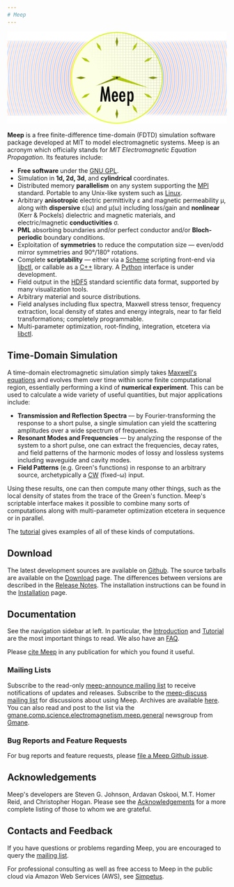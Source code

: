 ```yaml
---
# Meep
---
```


![440px|center|Meep logo banner](images/Meep-banner.png)

 **Meep** is a free finite-difference time-domain (FDTD) simulation software package developed at MIT to model electromagnetic systems. Meep is an acronym which officially stands for *MIT Electromagnetic Equation Propagation*. Its features include:

-   **Free software** under the [GNU GPL](https://en.wikipedia.org/wiki/GNU_General_Public_License).
-   Simulation in **1d, 2d, 3d**, and **cylindrical** coordinates.
-   Distributed memory **parallelism** on any system supporting the [MPI](https://en.wikipedia.org/wiki/MPI) standard. Portable to any Unix-like system such as [Linux](https://en.wikipedia.org/wiki/Linux).
-   Arbitrary **anisotropic** electric permittivity ε and magnetic permeability μ, along with **dispersive** ε(ω) and μ(ω) including loss/gain and **nonlinear** (Kerr & Pockels) dielectric and magnetic materials, and electric/magnetic **conductivities** σ.
-   **PML** absorbing boundaries and/or perfect conductor and/or **Bloch-periodic** boundary conditions.
-   Exploitation of **symmetries** to reduce the computation size — even/odd mirror symmetries and 90°/180° rotations.
-   Complete **scriptability** — either via a [Scheme](https://en.wikipedia.org/wiki/Scheme_programming_language) scripting front-end via [libctl](http://ab-initio.mit.edu/wiki/index.php/Libctl), or callable as a [C++](https://en.wikipedia.org/wiki/C_plus_plus) library. A [Python](https://en.wikipedia.org/wiki/Python_programming_language) interface is under development.
-   Field output in the [HDF5](https://en.wikipedia.org/wiki/HDF5) standard scientific data format, supported by many visualization tools.
-   Arbitrary material and source distributions.
-   Field analyses including flux spectra, Maxwell stress tensor, frequency extraction, local density of states and energy integrals, near to far field transformations; completely programmable.
-   Multi-parameter optimization, root-finding, integration, etcetera via [libctl](http://ab-initio.mit.edu/wiki/index.php/Libctl).

Time-Domain Simulation
----------------------

A time-domain electromagnetic simulation simply takes [Maxwell's equations](https://en.wikipedia.org/wiki/Maxwell's_equations) and evolves them over time within some finite computational region, essentially performing a kind of **numerical experiment**. This can be used to calculate a wide variety of useful quantities, but major applications include:

-   **Transmission and Reflection Spectra** — by Fourier-transforming the response to a short pulse, a single simulation can yield the scattering amplitudes over a wide spectrum of frequencies.
-   **Resonant Modes and Frequencies** — by analyzing the response of the system to a short pulse, one can extract the frequencies, decay rates, and field patterns of the harmonic modes of lossy and lossless systems including waveguide and cavity modes.
-   **Field Patterns** (e.g. Green's functions) in response to an arbitrary source, archetypically a [CW](https://en.wikipedia.org/wiki/Continuous_wave) (fixed-ω) input.

Using these results, one can then compute many other things, such as the local density of states from the trace of the Green's function. Meep's scriptable interface makes it possible to combine many sorts of computations along with multi-parameter optimization etcetera in sequence or in parallel.

The [tutorial](Scheme_Tutorial.md) gives examples of all of these kinds of computations.

Download
--------

The latest development sources are available on [Github](https://github.com/stevengj/meep). The source tarballs are available on the [Download](Download.md) page. The differences between versions are described in the [Release Notes](Release_Notes.md). The installation instructions can be found in the [Installation](Installation.md) page.

Documentation
-------------

See the navigation sidebar at left. In particular, the [Introduction](Introduction.md) and [Tutorial](Scheme_Tutorial.md) are the most important things to read. We also have an [FAQ](FAQ.md).

Please [cite Meep](License_and_Copyright.md#Referencing) in any publication for which you found it useful.

### Mailing Lists

Subscribe to the read-only [meep-announce mailing list](http://ab-initio.mit.edu/cgi-bin/mailman/listinfo/meep-announce) to receive notifications of updates and releases. Subscribe to the [meep-discuss mailing list](http://ab-initio.mit.edu/cgi-bin/mailman/listinfo/meep-discuss) for discussions about using Meep. Archives are available [here](https://www.mail-archive.com/meep-discuss@ab-initio.mit.edu/). You can also read and post to the list via the [gmane.comp.science.electromagnetism.meep.general](news://news.gmane.org/gmane.comp.science.electromagnetism.meep.general) newsgroup from [Gmane](http://www.gmane.org/).

### Bug Reports and Feature Requests

For bug reports and feature requests, please [file a Meep Github issue](https://github.com/stevengj/meep/issues).

Acknowledgements
----------------

Meep's developers are Steven G. Johnson, Ardavan Oskooi, M.T. Homer Reid, and Christopher Hogan. Please see the [Acknowledgements](Acknowledgements.md) for a more complete listing of those to whom we are grateful.

Contacts and Feedback
---------------------

If you have questions or problems regarding Meep, you are encouraged to query the [mailing list](https://www.mail-archive.com/meep-discuss@ab-initio.mit.edu/).

For professional consulting as well as free access to Meep in the public cloud via Amazon Web Services (AWS), see [Simpetus](http://www.simpetuscloud.com).
